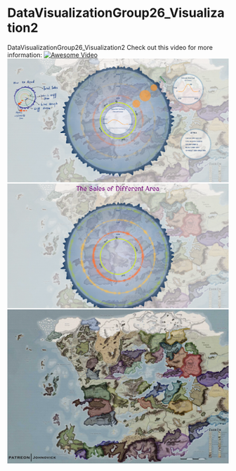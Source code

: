 # DataVisualizationGroup26_Visualization2
DataVisualizationGroup26_Visualization2
Check out this video for more information:
[![Awesome Video](https://img.youtube.com/vi/n-Kduuy5YDT-lGWZ/0.jpg)](https://youtu.be/FJKHgjvL9BA?si=n-Kduuy5YDT-lGWZ)
![Visualization State1](public/VisualizationDetailedStatus.png)
![Visualization State2](public/VisulizationSimpleStatus.png)
![Visualization State2](public/Faerun-Map-Redone-Roll-20-Res-Hexes.png)
